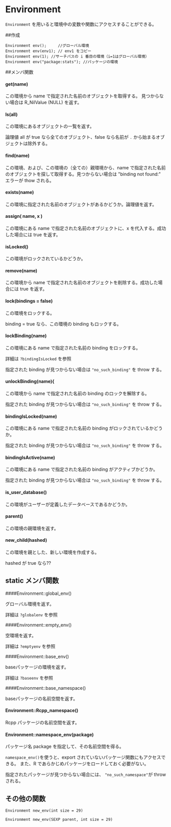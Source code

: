# Environment

`Environment` を用いると環境中の変数や関数にアクセスすることができる。

##作成

```
Environment env();     //グローバル環境
Environment env(env1); // env1 をコピー
Environment env(1); //サーチパスの i 番目の環境（i=1はグローバル環境）
Environment env("package:stats"); //パッケージの環境
```



##メンバ関数

#### get(name)

この環境から name で指定された名前のオブジェクトを取得する。
見つからない場合は R_NilValue (NULL) を返す。

#### ls(all)

この環境にあるオブジェクトの一覧を返す。

論理値 all が true なら全てのオブジェクト、false なら名前が `.` から始まるオブジェクトは除外する。

#### find(name)

この環境、および、この環境の（全ての）親環境から、name で指定された名前のオブジェクトを探して取得する。見つからない場合は "binding not found:" エラーが thow される。

#### exists(name)

この環境に指定された名前のオブジェクトがあるかどうか。論理値を返す。

#### assign( name, x )

この環境にある name で指定された名前のオブジェクトに、x を代入する。成功した場合には true を返す。



#### isLocked()

この環境がロックされているかどうか。

#### remove(name)

この環境から name で指定された名前のオブジェクトを削除する。成功した場合には true を返す。

#### lock(bindings = false)

この環境をロックする。

binding = true なら、この環境の binding もロックする。

#### lockBinding(name)

この環境にある name で指定された名前の binding をロックする。

詳細は `?bindingIsLocked` を参照

指定された binding が見つからない場合は `"no_such_binding"` を throw する。

#### unlockBinding(name){

この環境から name で指定された名前の binding のロックを解除する。

指定された binding が見つからない場合は `"no_such_binding"` を throw する。

#### bindingIsLocked(name)

この環境にある name で指定された名前の binding がロックされているかどうか。

指定された binding が見つからない場合は `"no_such_binding"` を throw する。

#### bindingIsActive(name)

この環境にある name で指定された名前の binding がアクティブかどうか。

指定された binding が見つからない場合は `"no_such_binding"` を throw する。

#### is_user_database()

この環境がユーザーが定義したデータベースであるかどうか。

#### parent()

この環境の親環境を返す。

#### new_child(hashed)

この環境を親とした、新しい環境を作成する。

hashed が true なら??


## static メンバ関数

####Environment::global_env()

グローバル環境を返す。 

詳細は `?globalenv` を参照


####Environment::empty_env()

空環境を返す。 

詳細は `?emptyenv` を参照

####Environment::base_env()

baseパッケージの環境を返す。 

詳細は `?baseenv` を参照

####Environment::base_namespace()

baseパッケージの名前空間を返す。 

#### Environment::Rcpp_namespace()

Rcpp パッケージの名前空間を返す。 

#### Environment::namespace_env(package)

パッケージ名 package を指定して、その名前空間を得る。

`namespace_env()`を使うと、export されていないパッケージ関数にもアクセスできる。
また、R であらかじめパッケージをロードしておく必要がない。

指定されたパッケージが見つからない場合には、 `"no_such_namespace"`が throw される。



## その他の関数

```
Environment new_env(int size = 29)
```

```
Environment new_env(SEXP parent, int size = 29)
```

